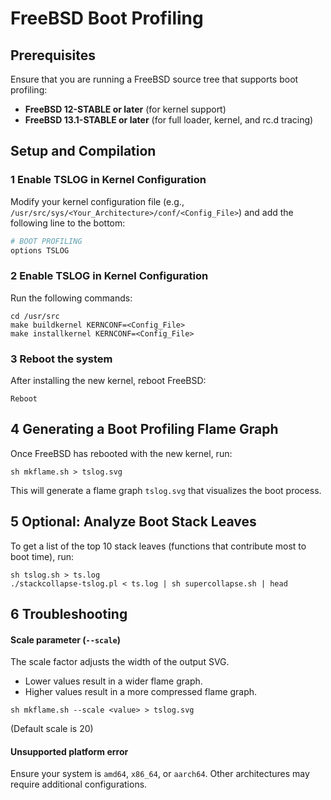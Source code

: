 # FreeBSD Boot Profiling  

## **Prerequisites**  
Ensure that you are running a FreeBSD source tree that supports boot profiling:  
- **FreeBSD 12-STABLE or later** (for kernel support)  
- **FreeBSD 13.1-STABLE or later** (for full loader, kernel, and rc.d tracing)  

## **Setup and Compilation**  

### 1️ **Enable TSLOG in Kernel Configuration**  
Modify your kernel configuration file (e.g., `/usr/src/sys/<Your_Architecture>/conf/<Config_File>`) and add the following line to the bottom:  
```sh
# BOOT PROFILING
options TSLOG
```

### 2️ **Enable TSLOG in Kernel Configuration** 

Run the following commands:
```
cd /usr/src
make buildkernel KERNCONF=<Config_File>
make installkernel KERNCONF=<Config_File>
```

### 3 **Reboot the system**
After installing the new kernel, reboot FreeBSD:
```
Reboot
```

## 4 **Generating a Boot Profiling Flame Graph**

Once FreeBSD has rebooted with the new kernel, run:
```
sh mkflame.sh > tslog.svg
```

This will generate a flame graph ```tslog.svg``` that visualizes the boot process.

## 5 **Optional: Analyze Boot Stack Leaves**

To get a list of the top 10 stack leaves (functions that contribute most to boot time), run:

```
sh tslog.sh > ts.log
./stackcollapse-tslog.pl < ts.log | sh supercollapse.sh | head
```

## 6 **Troubleshooting**

#### Scale parameter (```--scale```)
The scale factor adjusts the width of the output SVG.

- Lower values result in a wider flame graph.
- Higher values result in a more compressed flame graph.

```
sh mkflame.sh --scale <value> > tslog.svg
```
(Default scale is 20)

#### Unsupported platform error
Ensure your system is ```amd64```, ```x86_64```, or ```aarch64```. Other architectures may require additional configurations.
